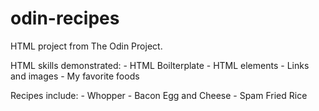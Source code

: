 # odin-recipes

HTML project from The Odin Project.

HTML skills demonstrated:
    - HTML Boilterplate
    - HTML elements
    - Links and images 
    - My favorite foods

Recipes include:
    - Whopper
    - Bacon Egg and Cheese
    - Spam Fried Rice